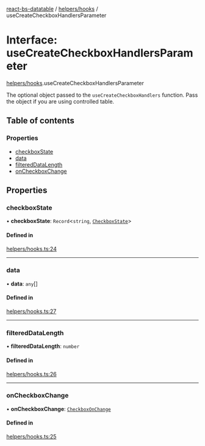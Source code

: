[react-bs-datatable](../README.md) / [helpers/hooks](../modules/helpers_hooks.md) / useCreateCheckboxHandlersParameter

# Interface: useCreateCheckboxHandlersParameter

[helpers/hooks](../modules/helpers_hooks.md).useCreateCheckboxHandlersParameter

The optional object passed to the `useCreateCheckboxHandlers` function.
Pass the object if you are using controlled table.

## Table of contents

### Properties

- [checkboxState](helpers_hooks.useCreateCheckboxHandlersParameter.md#checkboxstate)
- [data](helpers_hooks.useCreateCheckboxHandlersParameter.md#data)
- [filteredDataLength](helpers_hooks.useCreateCheckboxHandlersParameter.md#filtereddatalength)
- [onCheckboxChange](helpers_hooks.useCreateCheckboxHandlersParameter.md#oncheckboxchange)

## Properties

### checkboxState

• **checkboxState**: `Record`<`string`, [`CheckboxState`](helpers_types.CheckboxState.md)\>

#### Defined in

[helpers/hooks.ts:24](https://github.com/imballinst/react-bs-datatable/blob/master/src/helpers/hooks.ts#L24)

___

### data

• **data**: `any`[]

#### Defined in

[helpers/hooks.ts:27](https://github.com/imballinst/react-bs-datatable/blob/master/src/helpers/hooks.ts#L27)

___

### filteredDataLength

• **filteredDataLength**: `number`

#### Defined in

[helpers/hooks.ts:26](https://github.com/imballinst/react-bs-datatable/blob/master/src/helpers/hooks.ts#L26)

___

### onCheckboxChange

• **onCheckboxChange**: [`CheckboxOnChange`](../modules/helpers_types.md#checkboxonchange)

#### Defined in

[helpers/hooks.ts:25](https://github.com/imballinst/react-bs-datatable/blob/master/src/helpers/hooks.ts#L25)
